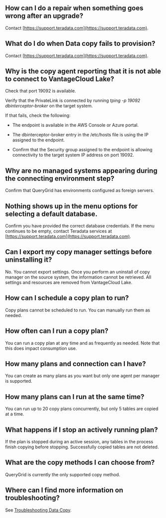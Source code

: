 ## How can I do a repair when something goes wrong after an upgrade?


Contact [https://support.teradata.com](https://support.teradata.com).

## What do I do when Data copy fails to provision?


Contact [https://support.teradata.com](https://support.teradata.com).

## Why is the copy agent reporting that it is not able to connect to VantageCloud Lake?


Check that port 19092 is available.

Verify that the PrivateLink is connected by running *tping -p 19092 dbinterceptor-broker* on the target system.

If that fails, check the following:

-   The endpoint is available in the AWS Console or Azure portal.


-   The dbinterceptor-broker entry in the /etc/hosts file is using the IP assigned to the endpoint.


-   Confirm that the Security group assigned to the endpoint is allowing connectivity to the target system IP address on port 19092.


## Why are no managed systems appearing during the connecting environment step?


Confirm that QueryGrid has environments configured as foreign servers.

## Nothing shows up in the menu options for selecting a default database.


Confirm you have provided the correct database credentials. If the menu continues to be empty, contact Teradata services at [https://support.teradata.com](https://support.teradata.com).

## Can I export my copy manager settings before uninstalling it?


No. You cannot export settings. Once you perform an uninstall of copy manager on the source system, the information cannot be retrieved. All settings and resources are removed from VantageCloud Lake.

## How can I schedule a copy plan to run?


Copy plans cannot be scheduled to run. You can manually run them as needed.

## How often can I run a copy plan?


You can run a copy plan at any time and as frequently as needed. Note that this does impact consumption use.

## How many plans and connection can I have?


You can create as many plans as you want but only one agent per manager is supported.

## How many plans can I run at the same time?


You can run up to 20 copy plans concurrently, but only 5 tables are copied at a time.

## What happens if I stop an actively running plan?


If the plan is stopped during an active session, any tables in the process finish copying before stopping. Successfully copied tables are not deleted.

## What are the copy methods I can choose from?


QueryGrid is currently the only supported copy method.

## Where can I find more information on troubleshooting?


See [Troubleshooting Data Copy](https://docs.teradata.com/access/sources/dita/topic?dita:topicPath=thg1693478735173.dita&utm_source=console&utm_medium=iph).

